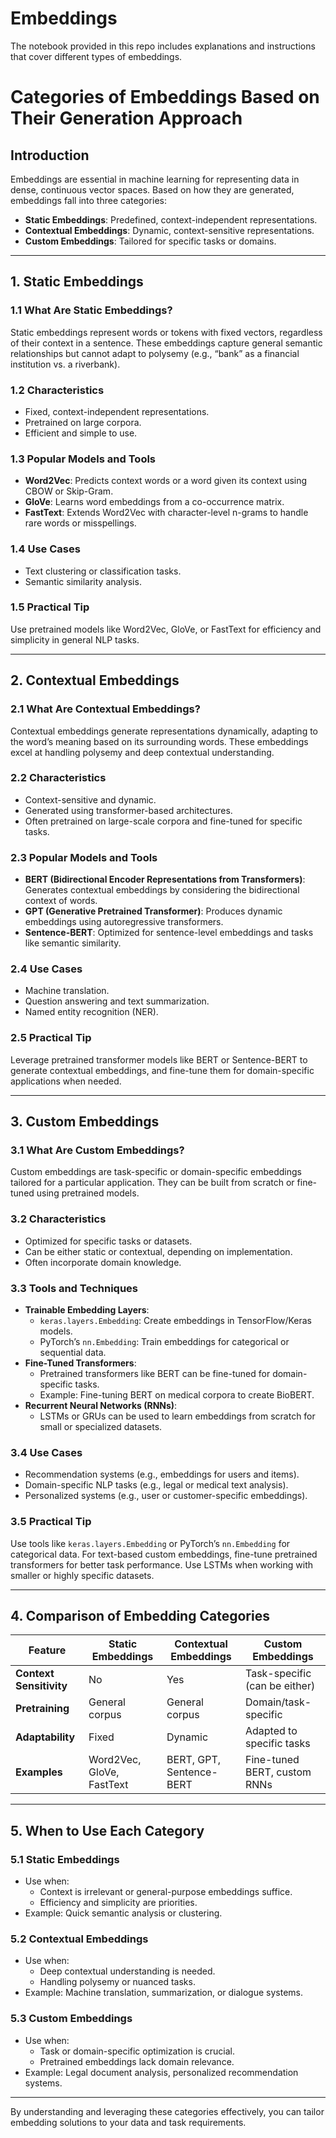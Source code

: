 # Embeddings
The notebook provided in this repo includes explanations and instructions that cover different types of embeddings.

# Categories of Embeddings Based on Their Generation Approach

## **Introduction**
Embeddings are essential in machine learning for representing data in dense, continuous vector spaces. Based on how they are generated, embeddings fall into three categories:
- **Static Embeddings**: Predefined, context-independent representations.
- **Contextual Embeddings**: Dynamic, context-sensitive representations.
- **Custom Embeddings**: Tailored for specific tasks or domains.

---

## **1. Static Embeddings**

### **1.1 What Are Static Embeddings?**
Static embeddings represent words or tokens with fixed vectors, regardless of their context in a sentence. These embeddings capture general semantic relationships but cannot adapt to polysemy (e.g., “bank” as a financial institution vs. a riverbank).

### **1.2 Characteristics**
- Fixed, context-independent representations.
- Pretrained on large corpora.
- Efficient and simple to use.

### **1.3 Popular Models and Tools**
- **Word2Vec**: Predicts context words or a word given its context using CBOW or Skip-Gram.
- **GloVe**: Learns word embeddings from a co-occurrence matrix.
- **FastText**: Extends Word2Vec with character-level n-grams to handle rare words or misspellings.

### **1.4 Use Cases**
- Text clustering or classification tasks.
- Semantic similarity analysis.

### **1.5 Practical Tip**
Use pretrained models like Word2Vec, GloVe, or FastText for efficiency and simplicity in general NLP tasks.

---

## **2. Contextual Embeddings**

### **2.1 What Are Contextual Embeddings?**
Contextual embeddings generate representations dynamically, adapting to the word’s meaning based on its surrounding words. These embeddings excel at handling polysemy and deep contextual understanding.

### **2.2 Characteristics**
- Context-sensitive and dynamic.
- Generated using transformer-based architectures.
- Often pretrained on large-scale corpora and fine-tuned for specific tasks.

### **2.3 Popular Models and Tools**
- **BERT (Bidirectional Encoder Representations from Transformers)**: Generates contextual embeddings by considering the bidirectional context of words.
- **GPT (Generative Pretrained Transformer)**: Produces dynamic embeddings using autoregressive transformers.
- **Sentence-BERT**: Optimized for sentence-level embeddings and tasks like semantic similarity.

### **2.4 Use Cases**
- Machine translation.
- Question answering and text summarization.
- Named entity recognition (NER).

### **2.5 Practical Tip**
Leverage pretrained transformer models like BERT or Sentence-BERT to generate contextual embeddings, and fine-tune them for domain-specific applications when needed.

---

## **3. Custom Embeddings**

### **3.1 What Are Custom Embeddings?**
Custom embeddings are task-specific or domain-specific embeddings tailored for a particular application. They can be built from scratch or fine-tuned using pretrained models.

### **3.2 Characteristics**
- Optimized for specific tasks or datasets.
- Can be either static or contextual, depending on implementation.
- Often incorporate domain knowledge.

### **3.3 Tools and Techniques**
- **Trainable Embedding Layers**:
  - `keras.layers.Embedding`: Create embeddings in TensorFlow/Keras models.
  - PyTorch’s `nn.Embedding`: Train embeddings for categorical or sequential data.
- **Fine-Tuned Transformers**:
  - Pretrained transformers like BERT can be fine-tuned for domain-specific tasks.
  - Example: Fine-tuning BERT on medical corpora to create BioBERT.
- **Recurrent Neural Networks (RNNs)**:
  - LSTMs or GRUs can be used to learn embeddings from scratch for small or specialized datasets.

### **3.4 Use Cases**
- Recommendation systems (e.g., embeddings for users and items).
- Domain-specific NLP tasks (e.g., legal or medical text analysis).
- Personalized systems (e.g., user or customer-specific embeddings).

### **3.5 Practical Tip**
Use tools like `keras.layers.Embedding` or PyTorch’s `nn.Embedding` for categorical data. For text-based custom embeddings, fine-tune pretrained transformers for better task performance. Use LSTMs when working with smaller or highly specific datasets.

---

## **4. Comparison of Embedding Categories**

| Feature               | Static Embeddings          | Contextual Embeddings      | Custom Embeddings          |
|-----------------------|---------------------------|---------------------------|----------------------------|
| **Context Sensitivity** | No                        | Yes                        | Task-specific (can be either) |
| **Pretraining**        | General corpus            | General corpus            | Domain/task-specific       |
| **Adaptability**       | Fixed                     | Dynamic                    | Adapted to specific tasks  |
| **Examples**           | Word2Vec, GloVe, FastText | BERT, GPT, Sentence-BERT   | Fine-tuned BERT, custom RNNs |

---

## **5. When to Use Each Category**

### **5.1 Static Embeddings**
- Use when:
  - Context is irrelevant or general-purpose embeddings suffice.
  - Efficiency and simplicity are priorities.
- Example: Quick semantic analysis or clustering.

### **5.2 Contextual Embeddings**
- Use when:
  - Deep contextual understanding is needed.
  - Handling polysemy or nuanced tasks.
- Example: Machine translation, summarization, or dialogue systems.

### **5.3 Custom Embeddings**
- Use when:
  - Task or domain-specific optimization is crucial.
  - Pretrained embeddings lack domain relevance.
- Example: Legal document analysis, personalized recommendation systems.

---

By understanding and leveraging these categories effectively, you can tailor embedding solutions to your data and task requirements.

